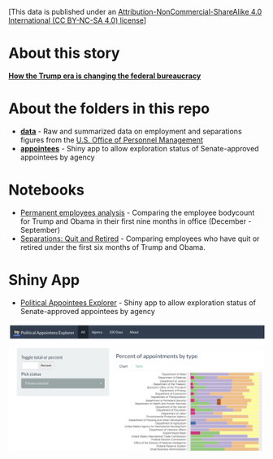 [This data is published under an [Attribution-NonCommercial-ShareAlike 4.0 International (CC BY-NC-SA 4.0) license](https://creativecommons.org/licenses/by-nc-sa/4.0/)]

# About this story

**[How the Trump era is changing the federal bureaucracy](https://www.washingtonpost.com/politics/how-the-trump-era-is-changing-the-federal-bureaucracy/2017/12/30/8d5149c6-daa7-11e7-b859-fb0995360725_story.html)**

# About the folders in this repo

* **[data](data)** - Raw and summarized data on employment and separations figures from the [U.S. Office of Personnel Management](https://www.fedscope.opm.gov/)
* **[appointees](appointees)** - Shiny app to allow exploration status of Senate-approved appointees by agency

# Notebooks

* [Permanent employees analysis](http://wpinvestigative.github.io/federal_employees_trump_2017/employment.html) - Comparing the employee bodycount for Trump and Obama in their first nine months in office (December - September)
* [Separations: Quit and Retired](http://wpinvestigative.github.io/federal_employees_2017/separations.html) - Comparing employees who have quit or retired under the first six months of Trump and Obama.

# Shiny App

* [Political Appointees Explorer](appointees) - Shiny app to allow exploration status of Senate-approved appointees by agency

![Political Appointees Explorer screenshot](appointees_app_screenshot.png "Political Appointees Explorer")
